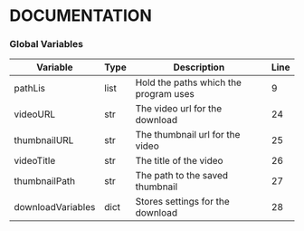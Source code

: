 # DOCUMENTATION

### Global Variables
| Variable  | Type | Description | Line |
| ----------| -----| ----------- | ---- |
| pathLis  | list | Hold the paths which the program uses | 9 |
| videoURL | str | The video url for the download | 24 |
| thumbnailURL | str | The thumbnail url for the video | 25 |
| videoTitle | str | The title of the video | 26 |
| thumbnailPath | str | The path to the saved thumbnail | 27 |
| downloadVariables | dict | Stores settings for the download | 28 |
